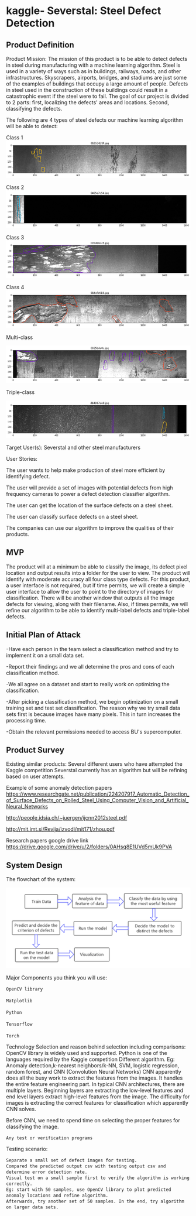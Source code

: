 # kaggle- Severstal: Steel Defect Detection
## Product Definition
  Product Mission: The mission of this product is to be able to detect defects in steel during manufacturing with a machine learning algorithm. Steel is used in a variety of ways such as in buildings, railways, roads, and other infrastructures. Skyscrapers, airports, bridges, and stadiums are just some of the examples of buildings that occupy a large amount of people. Defects in steel used in the construction of these buildings could result in a catastrophic event if the steel were to fail. The goal of our project is divided to 2 parts: first, localizing the defects' areas and locations. Second, classifying the defects. 
  
The following are 4 types of steel defects our machine learning algorithm will be able to detect:

Class 1
<img src="https://github.com/mullaa/kaggle-/blob/master/pictures/defects/class%201.png">

Class 2
<img src="https://github.com/mullaa/kaggle-/blob/master/pictures/defects/class%202.png">

Class 3
<img src="https://github.com/mullaa/kaggle-/blob/master/pictures/defects/class%203.png">

Class 4
<img src="https://github.com/mullaa/kaggle-/blob/master/pictures/defects/class%204.png">

Multi-class

<img src="https://github.com/mullaa/kaggle-/blob/master/pictures/defects/2%20label.png">

Triple-class

<img src="https://github.com/mullaa/kaggle-/blob/master/pictures/defects/3%20label.png">
  
  Target User(s): Severstal and other steel manufacturers
  
  User Stories:
  
  The user wants to help make production of steel more efficient by identifying defect.
  
  The user will provide a set of images with potential defects from high frequency cameras to power a defect detection classifier algorithm.
  
  The user can get the location of the surface defects on a steel sheet.
  
  The user can classify surface defects on a steel sheet.
  
  The companies can use our algorithm to  improve the qualities of their products.
  
  ## MVP
  The product will at a minimum be able to classify the image, its defect pixel location and output results into a folder for the user to view. The product will identify with moderate accuracy all four class type defects. For this product, a user interface is not required, but if time permits, we will create a simple user interface to allow the user to point to the directory of images for classification. There will be another window that outputs all the image defects for viewing, along with their filename. Also, if times permits, we will refine our algorithm to be able to identify multi-label defects and triple-label defects.
 
  ## Initial Plan of Attack
  -Have each person in the team select a classification method and try to implement it on a small data set.
  
  -Report their findings and we all determine the pros and cons of each classification method.
  
  -We all agree on a dataset and start to really work on optimizing the classification.
  
  -After picking a classification method, we begin optimization on a small training set and test set classification. The reason why we try small data sets first is because images have many pixels. This in turn increases the processing time. 
  
  -Obtain the relevant permissions needed to access BU's supercomputer.
  
 ## Product Survey 
  Existing similar products:
  Several different users who have attempted the Kaggle competition
  Severstal currently has an algorithm but will be refining based on user attempts.
  
  Example of some anomaly detection papers
  https://www.researchgate.net/publication/224207917_Automatic_Detection_of_Surface_Defects_on_Rolled_Steel_Using_Computer_Vision_and_Artificial_Neural_Networks
  
  http://people.idsia.ch/~juergen/ijcnn2012steel.pdf
  
  http://mit.imt.si/Revija/izvodi/mit171/zhou.pdf
  
  Research papers google drive link https://drive.google.com/drive/u/2/folders/0AHsq8E1UVd5mUk9PVA

## System Design

The flowchart of the system:

<img src="https://github.com/mullaa/kaggle-/blob/master/pictures/defects/Kaggle_flowchart.png">
  
  Major Components you think you will use:
    
    OpenCV library
    
    Matplotlib
    
    Python
    
    Tensorflow
    
    Torch

  Technology Selection and reason behind selection including comparisons:
    OpenCV library is widely used and supported.
    Python is one of the languages required by the Kaggle competition
    Different algorithm. Eg: Anomaly detection,k-nearest neighbors/k-NN, SVM, logistic regression, random forest, and CNN (Convolution Neural Networks)
    CNN apparently does all the busy work to extract the features from the images. It handles the entire feature engineering part. In typical CNN architectures, there are multiple layers. Beginning layers are extracting the low-level features and end level layers extract high-level features from the image.
    The difficulty for images is extracting the correct features for classification which apparently CNN solves.

Before CNN, we need to spend time on selecting the proper features for classifying the image.
    
    Any test or verification programs
    
  Testing scenario:
  
    Separate a small set of defect images for testing.
    Compared the predicted output csv with testing output csv and determine error detection rate.
    Visual test on a small sample first to verify the algorithm is working correctly. 
    Eg: start with 50 samples, use OpenCV library to plot predicted anomaly locations and refine algorithm. 
    Afterwards, try another set of 50 samples. In the end, try algorithm on larger data sets.


